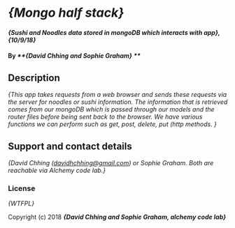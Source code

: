 # _{Mongo half stack}_

#### _{Sushi and Noodles data stored in mongoDB which interacts with app}, {10/9/18}_

#### By _**{David Chhing and Sophie Graham} **_

## Description

_{This app takes requests from a web browser and sends these requests via the server for noodles or sushi information. The information that is retrieved comes from our mongoDB which is passed through our models and the router files before being sent back to the browser. We have various functions we can perform such as get, post, delete, put (http methods. }_

## Support and contact details

_{David Chhing (davidhchhing@gmail.com) or Sophie Graham. Both are reachable via Alchemy code lab.}_


### License

*{WTFPL}*

Copyright (c) 2018 **_{David Chhing and Sophie Graham, alchemy code lab}_**
